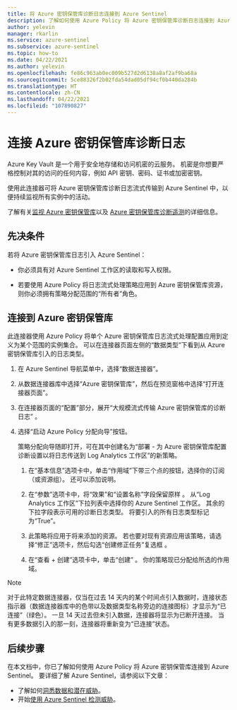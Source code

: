 ```yaml
---
title: 将 Azure 密钥保管库诊断日志连接到 Azure Sentinel
description: 了解如何使用 Azure Policy 将 Azure 密钥保管库诊断日志连接到 Azure Sentinel。
author: yelevin
manager: rkarlin
ms.service: azure-sentinel
ms.subservice: azure-sentinel
ms.topic: how-to
ms.date: 04/22/2021
ms.author: yelevin
ms.openlocfilehash: fe86c963ab0ec009b527d2d6138a8af2af9ba68a
ms.sourcegitcommit: 5ce88326f2b02fda54dad05df94cf0b440da284b
ms.translationtype: HT
ms.contentlocale: zh-CN
ms.lasthandoff: 04/22/2021
ms.locfileid: "107890827"
---
```

# <a name="connect-azure-key-vault-diagnostics-logs"></a>连接 Azure 密钥保管库诊断日志

Azure Key Vault 是一个用于安全地存储和访问机密的云服务。 机密是你想要严格控制对其的访问的任何内容，例如 API 密钥、密码、证书或加密密钥。

使用此连接器可将 Azure 密钥保管库诊断日志流式传输到 Azure Sentinel 中，以便持续监视所有实例中的活动。

了解有关[监视 Azure 密钥保管库](../azure-monitor/insights/key-vault-insights-overview.md)以及 [Azure 密钥保管库诊断遥测](../key-vault/general/logging.md)的详细信息。

## <a name="prerequisites"></a>先决条件

若将 Azure 密钥保管库日志引入 Azure Sentinel：

- 你必须具有对 Azure Sentinel 工作区的读取和写入权限。

- 若要使用 Azure Policy 将日志流式处理策略应用到 Azure 密钥保管库资源，则你必须拥有策略分配范围的“所有者”角色。

## <a name="connect-to-azure-key-vault"></a>连接到 Azure 密钥保管库

此连接器使用 Azure Policy 将单个 Azure 密钥保管库日志流式处理配置应用到定义为某个范围的实例集合。 可以在连接器页面左侧的“数据类型”下看到从 Azure 密钥保管库引入的日志类型。

1. 在 Azure Sentinel 导航菜单中，选择“数据连接器”。

1. 从数据连接器库中选择“Azure 密钥保管库”，然后在预览窗格中选择“打开连接器页面”。 

1. 在连接器页面的“配置”部分，展开“大规模流式传输 Azure 密钥保管库的诊断日志” 。

1. 选择“启动 Azure Policy 分配向导”按钮。

    策略分配向导随即打开，可在其中创建名为“部署 - 为 Azure 密钥保管库配置诊断设置以将日志传送到 Log Analytics 工作区”的新策略。

    1. 在“基本信息”选项卡中，单击“作用域”下带三个点的按钮，选择你的订阅（或资源组）。 还可以添加说明。

    1. 在“参数”选项卡中，将“效果”和“设置名称”字段保留原样  。 从“Log Analytics 工作区”下拉列表中选择你的 Azure Sentinel 工作区。 其余的下拉字段表示可用的诊断日志类型。 将要引入的所有日志类型标记为“True”。

    1. 此策略将应用于将来添加的资源。 若也要对现有资源应用该策略，请选择“修正”选项卡，然后勾选“创建修正任务”复选框 。

    1. 在“查看 + 创建”选项卡中，单击“创建”   。 你的策略现已分配给所选的作用域。

> [!NOTE]
>
> 对于此特定数据连接器，仅当在过去 14 天内的某个时间点引入数据时，连接状态指示器（数据连接器库中的色带以及数据类型名称旁边的连接图标）才显示为“已连接”（绿色）。 一旦 14 天过去但未引入数据，连接器将显示为已断开连接。 当有更多数据引入的那一刻，连接器将重新变为“已连接”状态。

## <a name="next-steps"></a>后续步骤

在本文档中，你已了解如何使用 Azure Policy 将 Azure 密钥保管库连接到 Azure Sentinel。 要详细了解 Azure Sentinel，请参阅以下文章：

- 了解如何[洞悉数据和潜在威胁](quickstart-get-visibility.md)。
- 开始[使用 Azure Sentinel 检测威胁](tutorial-detect-threats-built-in.md)。
